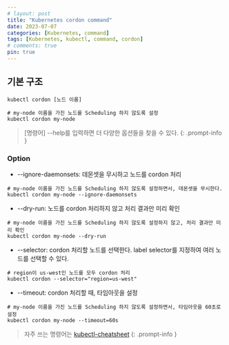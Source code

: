 ```yaml
---
# layout: post
title: "Kubernetes cordon command"
date: 2023-07-07
categories: [Kubernetes, command]
tags: [Kubernetes, kubectl, command, cordon]
# comments: true
pin: true
---
```


## 기본 구조
```
kubectl cordon [노드 이름]

# my-node 이름을 가진 노드를 Scheduling 하지 않도록 설정
kubectl cordon my-node
```

> [명령어] --help를 입력하면 더 다양한 옵션들을 찾을 수 있다.
{: .prompt-info }

### Option
- --ignore-daemonsets: 데몬셋을 무시하고 노드를 cordon 처리
```
# my-node 이름을 가진 노드를 Scheduling 하지 않도록 설정하면서, 데몬셋을 무시한다.
kubectl cordon my-node --ignore-daemonsets
```

- --dry-run: 노드를 cordon 처리하지 않고 처리 결과만 미리 확인
```
# my-node 이름을 가진 노드를 Scheduling 하지 않도록 설정하지 않고, 처리 결과만 미리 확인
kubectl cordon my-node --dry-run
```

- --selector: cordon 처리할 노드를 선택한다. label selector를 지정하여 여러 노드를 선택할 수 있다.
```
# region이 us-west인 노드를 모두 cordon 처리
kubectl cordon --selector="region=us-west"
```

- --timeout: cordon 처리할 때, 타임아웃을 설정
```
# my-node 이름을 가진 노드를 Scheduling 하지 않도록 설정하면서, 타임아웃을 60초로 설정
kubectl cordon my-node --timeout=60s
```

> 자주 쓰는 명령어는 [kubectl-cheatsheet](https://kubernetes.io/docs/reference/kubectl/cheatsheet/)
{: .prompt-info }